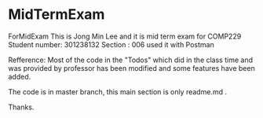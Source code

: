 # MidTermExam
ForMidExam
This is Jong Min Lee and it is mid term exam for COMP229 
Student number: 301238132
Section : 006
used it with Postman

Refference:
Most of the code in the "Todos" which did in the class time and was provided by professor has been modified and some features have been added.

The code is in master branch, this main section is only readme.md .

Thanks.
